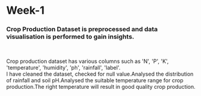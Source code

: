 # Week-1
<h3>Crop Production Dataset is preprocessed and data visualisation is performed to gain insights.</h3>
<br>
<p>Crop production dataset has various columns such as 'N', 'P', 'K', 'temperature', 'humidity', 'ph', 'rainfall', 'label'.
  <br>
  I have cleaned the dataset, checked for null value.Analysed the distribution of rainfall and soil pH.Analysed the suitable temperature range for crop production.The right temperature will result in good quality crop production.</p>
